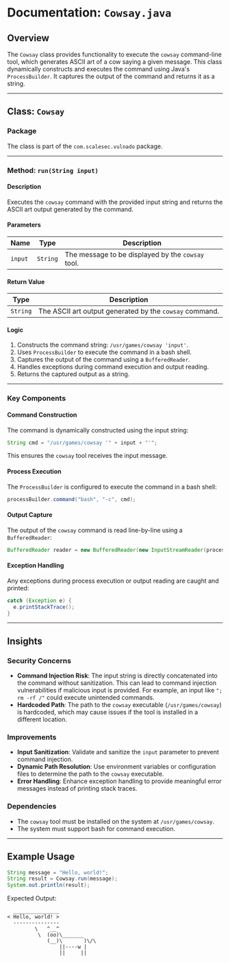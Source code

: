 # Documentation: `Cowsay.java`

## Overview
The `Cowsay` class provides functionality to execute the `cowsay` command-line tool, which generates ASCII art of a cow saying a given message. This class dynamically constructs and executes the command using Java's `ProcessBuilder`. It captures the output of the command and returns it as a string.

---

## Class: `Cowsay`

### Package
The class is part of the `com.scalesec.vulnado` package.

---

### Method: `run(String input)`

#### Description
Executes the `cowsay` command with the provided input string and returns the ASCII art output generated by the command.

#### Parameters
| Name   | Type   | Description                                      |
|--------|--------|--------------------------------------------------|
| `input`| `String`| The message to be displayed by the `cowsay` tool.|

#### Return Value
| Type     | Description                                      |
|----------|--------------------------------------------------|
| `String` | The ASCII art output generated by the `cowsay` command.|

#### Logic
1. Constructs the command string: `/usr/games/cowsay 'input'`.
2. Uses `ProcessBuilder` to execute the command in a bash shell.
3. Captures the output of the command using a `BufferedReader`.
4. Handles exceptions during command execution and output reading.
5. Returns the captured output as a string.

---

### Key Components

#### Command Construction
The command is dynamically constructed using the input string:
```java
String cmd = "/usr/games/cowsay '" + input + "'";
```
This ensures the `cowsay` tool receives the input message.

#### Process Execution
The `ProcessBuilder` is configured to execute the command in a bash shell:
```java
processBuilder.command("bash", "-c", cmd);
```

#### Output Capture
The output of the `cowsay` command is read line-by-line using a `BufferedReader`:
```java
BufferedReader reader = new BufferedReader(new InputStreamReader(process.getInputStream()));
```

#### Exception Handling
Any exceptions during process execution or output reading are caught and printed:
```java
catch (Exception e) {
  e.printStackTrace();
}
```

---

## Insights

### Security Concerns
- **Command Injection Risk**: The input string is directly concatenated into the command without sanitization. This can lead to command injection vulnerabilities if malicious input is provided. For example, an input like `"; rm -rf /"` could execute unintended commands.
- **Hardcoded Path**: The path to the `cowsay` executable (`/usr/games/cowsay`) is hardcoded, which may cause issues if the tool is installed in a different location.

### Improvements
- **Input Sanitization**: Validate and sanitize the `input` parameter to prevent command injection.
- **Dynamic Path Resolution**: Use environment variables or configuration files to determine the path to the `cowsay` executable.
- **Error Handling**: Enhance exception handling to provide meaningful error messages instead of printing stack traces.

### Dependencies
- The `cowsay` tool must be installed on the system at `/usr/games/cowsay`.
- The system must support bash for command execution.

---

## Example Usage
```java
String message = "Hello, world!";
String result = Cowsay.run(message);
System.out.println(result);
```

Expected Output:
```
  _______________
< Hello, world! >
  ---------------
         \   ^__^
          \  (oo)\_______
             (__)\       )\/\
                 ||----w |
                 ||     ||
```
